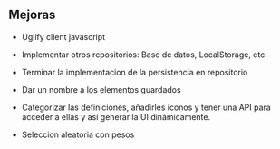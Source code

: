 
## Mejoras

* Uglify client javascript


* Implementar otros repositorios: Base de datos, LocalStorage, etc
* Terminar la implementacion de la persistencia en repositorio
* Dar un nombre a los elementos guardados
* Categorizar las definiciones, añadirles iconos y tener una API para acceder a ellas y así generar la UI dinámicamente.
* Seleccion aleatoria con pesos
